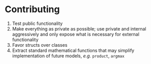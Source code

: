 # Contributing

1. Test public functionality
2. Make everything as private as possible; use private and internal aggressively and only expose what is necessary for external functionality
3. Favor structs over classes
4. Extract standard mathematical functions that may simplify implementation of future models, _e.g._ `product`, `argmax`
